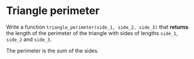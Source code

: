 # Triangle perimeter

Write a function `triangle_perimeter(side_1, side_2, side_3)` that **returns** the length of the perimeter of the triangle
with sides of lengths `side_1`, `side_2` and `side_3`.

The perimeter is the sum of the sides.
